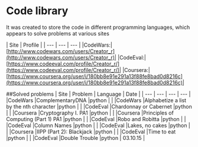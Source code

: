 # Code library

It was created to store the code in different programming languages, which appears to solve problems at various sites

| Site | Profile |
| --- | --- | --- |
|CodeWars:|[http://www.codewars.com/users/Creator_r](http://www.codewars.com/users/Creator_r)|
|CodeEval:|[https://www.codeeval.com/profile/Creator_r/](https://www.codeeval.com/profile/Creator_r/)|
|Coursera:|[https://www.coursera.org/user/i/180bb8e91e291a13f88fe8bad0d8216c](https://www.coursera.org/user/i/180bb8e91e291a13f88fe8bad0d8216c)|
  
  
##Solved problems
| Site | Problem | Language | Date |
| --- | --- | --- | --- |
|CodeWars       |ComplementaryDNA                                            |python  | |
|CodeWars       |Alphabetize a list by the nth character                     |python  | |
|CodeEval       |Chardonnay or Cabernet                                      |python  | |
|Coursera       |Cryptography I. PA1                                         |python  | |
|Coursera       |Principles of Computing (Part 1) PA1                        |python  | |
|CodeEval		|Robo and Robitta											 |python  | |
|CodeEval		|Column Names												 |python  | |
|CodeEval		|Lakes, no cakes											 |python  | |
|Coursera       |IIPP (Part 2): Blackjack                                    |python  | |
|CodeEval		|Time to eat    											 |python  | |
|CodeEval		|Double Trouble    											 |python  | 03.10.15 |